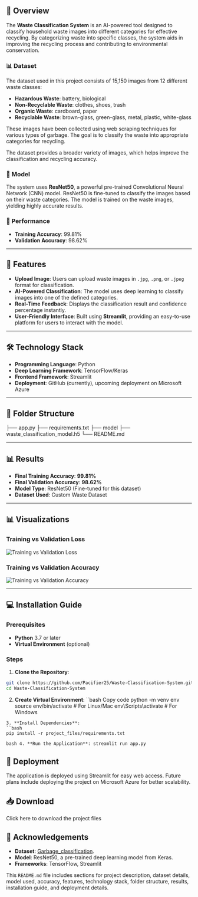 ## 🌟 Overview

The **Waste Classification System** is an AI-powered tool designed to classify household waste images into different categories for effective recycling. By categorizing waste into specific classes, the system aids in improving the recycling process and contributing to environmental conservation.

### 📊 Dataset

The dataset used in this project consists of 15,150 images from 12 different waste classes:

- **Hazardous Waste**: battery, biological  
- **Non-Recyclable Waste**: clothes, shoes, trash  
- **Organic Waste**: cardboard, paper  
- **Recyclable Waste**: brown-glass, green-glass, metal, plastic, white-glass  

These images have been collected using web scraping techniques for various types of garbage. The goal is to classify the waste into appropriate categories for recycling.

The dataset provides a broader variety of images, which helps improve the classification and recycling accuracy.

### 🧠 Model

The system uses **ResNet50**, a powerful pre-trained Convolutional Neural Network (CNN) model. ResNet50 is fine-tuned to classify the images based on their waste categories. The model is trained on the waste images, yielding highly accurate results.  

### 🏅 Performance

- **Training Accuracy**: 99.81%
- **Validation Accuracy**: 98.62%

---

## 🎯 Features

- **Upload Image**: Users can upload waste images in `.jpg`, `.png`, or `.jpeg` format for classification.  
- **AI-Powered Classification**: The model uses deep learning to classify images into one of the defined categories.  
- **Real-Time Feedback**: Displays the classification result and confidence percentage instantly.  
- **User-Friendly Interface**: Built using **Streamlit**, providing an easy-to-use platform for users to interact with the model.

---

## 🛠️ Technology Stack

- **Programming Language**: Python  
- **Deep Learning Framework**: TensorFlow/Keras  
- **Frontend Framework**: Streamlit  
- **Deployment**: GitHub (currently), upcoming deployment on Microsoft Azure

---

## 📂 Folder Structure

├── app.py 
├── requirements.txt 
├── model 
├── waste_classification_model.h5 
└── README.md


---

## 📊 Results

- **Final Training Accuracy**: **99.81%**  
- **Final Validation Accuracy**: **98.62%**  
- **Model Type**: ResNet50 (Fine-tuned for this dataset)  
- **Dataset Used**: Custom Waste Dataset

---

## 📊 Visualizations

### **Training vs Validation Loss**
![Training vs Validation Loss](https://github.com/user-attachments/assets/eb2e46bd-4f41-45ed-9f34-2186998a63df)

### **Training vs Validation Accuracy**
![Training vs Validation Accuracy](https://github.com/user-attachments/assets/9eb701c3-9ddd-4906-9f95-d28809569d04)

---

## 💻 Installation Guide

### Prerequisites
- **Python** 3.7 or later  
- **Virtual Environment** (optional)  

### Steps
1. **Clone the Repository**:
```bash
git clone https://github.com/Pacifier25/Waste-Classification-System.git
cd Waste-Classification-System
```
2. **Create Virtual Environment**:
``bash
Copy code
python -m venv env
source env/bin/activate      # For Linux/Mac
env\Scripts\activate         # For Windows
```
3. **Install Dependencies**:
``bash
pip install -r project_files/requirements.txt
```
``bash
4. **Run the Application**:
streamlit run app.py
``

## 🚀 Deployment
The application is deployed using Streamlit for easy web access. Future plans include deploying the project on Microsoft Azure for better scalability.

## 📥 Download
Click here to download the project files

## 🙏 Acknowledgements
- **Dataset**: [Garbage_classification](https://www.kaggle.com/datasets/mostafaabla/garbage-classification).
- **Model**: ResNet50, a pre-trained deep learning model from Keras.
- **Frameworks**: TensorFlow, Streamlit


This `README.md` file includes sections for project description, dataset details, model used, accuracy, features, technology stack, folder structure, results, installation guide, and deployment details.

